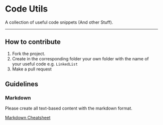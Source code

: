 # Code Utils
A collection of useful code snippets (And other Stuff).

---
## How to contribute
1. Fork the project.
2. Create in the corresponding folder your own folder with the name of your useful code e.g. `LinkedList`
3. Make a pull request

## Guidelines
### Markdown
Please create all text-based content with the markdown format.

[Markdown Cheatsheet](https://www.markdownguide.org/cheat-sheet/)
